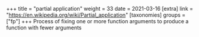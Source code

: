 +++
title = "partial application"
weight = 33
date = 2021-03-16
[extra]
link = "https://en.wikipedia.org/wiki/Partial_application"
[taxonomies]
groups = ["fp"]
+++
Process of fixing one or more function arguments to produce a function with fewer arguments

